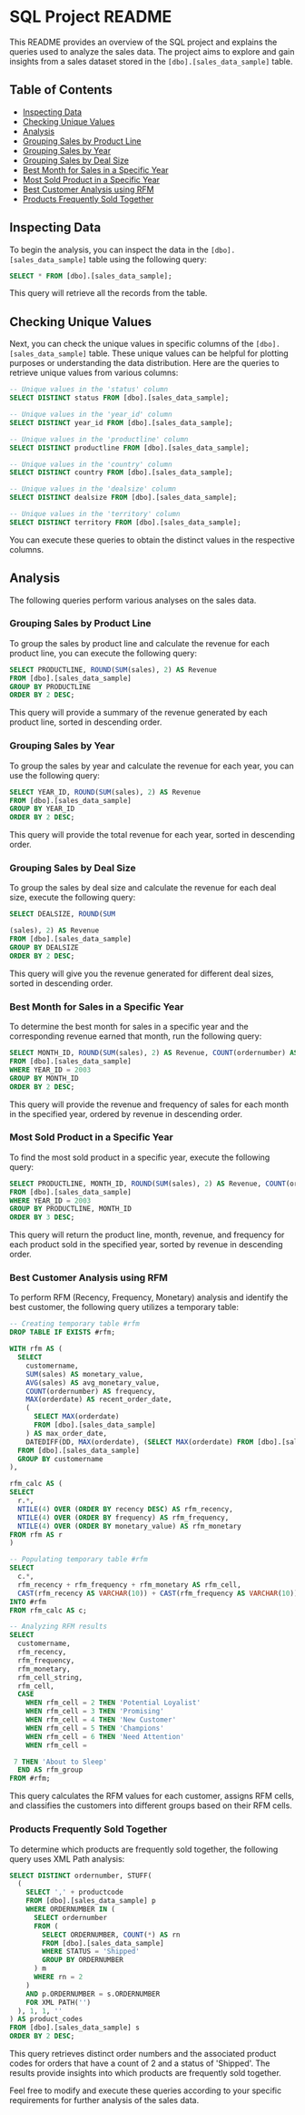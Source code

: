 # SQL Project README

This README provides an overview of the SQL project and explains the queries used to analyze the sales data. The project aims to explore and gain insights from a sales dataset stored in the `[dbo].[sales_data_sample]` table.

## Table of Contents

- [Inspecting Data](#inspecting-data)
- [Checking Unique Values](#checking-unique-values)
- [Analysis](#analysis)
- [Grouping Sales by Product Line](#grouping-sales-by-product-line)
- [Grouping Sales by Year](#grouping-sales-by-year)
- [Grouping Sales by Deal Size](#grouping-sales-by-deal-size)
- [Best Month for Sales in a Specific Year](#best-month-for-sales-in-a-specific-year)
- [Most Sold Product in a Specific Year](#most-sold-product-in-a-specific-year)
- [Best Customer Analysis using RFM](#best-customer-analysis-using-rfm)
- [Products Frequently Sold Together](#products-frequently-sold-together)

## Inspecting Data

To begin the analysis, you can inspect the data in the `[dbo].[sales_data_sample]` table using the following query:

```sql
SELECT * FROM [dbo].[sales_data_sample];
```

This query will retrieve all the records from the table.

## Checking Unique Values<a name="checking-unique-values"></a>

Next, you can check the unique values in specific columns of the `[dbo].[sales_data_sample]` table. These unique values can be helpful for plotting purposes or understanding the data distribution. Here are the queries to retrieve unique values from various columns:

```sql
-- Unique values in the 'status' column
SELECT DISTINCT status FROM [dbo].[sales_data_sample];

-- Unique values in the 'year_id' column
SELECT DISTINCT year_id FROM [dbo].[sales_data_sample];

-- Unique values in the 'productline' column
SELECT DISTINCT productline FROM [dbo].[sales_data_sample];

-- Unique values in the 'country' column
SELECT DISTINCT country FROM [dbo].[sales_data_sample];

-- Unique values in the 'dealsize' column
SELECT DISTINCT dealsize FROM [dbo].[sales_data_sample];

-- Unique values in the 'territory' column
SELECT DISTINCT territory FROM [dbo].[sales_data_sample];
```

You can execute these queries to obtain the distinct values in the respective columns.

## Analysis

The following queries perform various analyses on the sales data.

### Grouping Sales by Product Line

To group the sales by product line and calculate the revenue for each product line, you can execute the following query:

```sql
SELECT PRODUCTLINE, ROUND(SUM(sales), 2) AS Revenue
FROM [dbo].[sales_data_sample]
GROUP BY PRODUCTLINE
ORDER BY 2 DESC;
```

This query will provide a summary of the revenue generated by each product line, sorted in descending order.

### Grouping Sales by Year

To group the sales by year and calculate the revenue for each year, you can use the following query:

```sql
SELECT YEAR_ID, ROUND(SUM(sales), 2) AS Revenue
FROM [dbo].[sales_data_sample]
GROUP BY YEAR_ID
ORDER BY 2 DESC;
```

This query will provide the total revenue for each year, sorted in descending order.

### Grouping Sales by Deal Size

To group the sales by deal size and calculate the revenue for each deal size, execute the following query:

```sql
SELECT DEALSIZE, ROUND(SUM

(sales), 2) AS Revenue
FROM [dbo].[sales_data_sample]
GROUP BY DEALSIZE
ORDER BY 2 DESC;
```

This query will give you the revenue generated for different deal sizes, sorted in descending order.

### Best Month for Sales in a Specific Year

To determine the best month for sales in a specific year and the corresponding revenue earned that month, run the following query:

```sql
SELECT MONTH_ID, ROUND(SUM(sales), 2) AS Revenue, COUNT(ordernumber) AS Frequency
FROM [dbo].[sales_data_sample]
WHERE YEAR_ID = 2003
GROUP BY MONTH_ID
ORDER BY 2 DESC;
```

This query will provide the revenue and frequency of sales for each month in the specified year, ordered by revenue in descending order.

### Most Sold Product in a Specific Year

To find the most sold product in a specific year, execute the following query:

```sql
SELECT PRODUCTLINE, MONTH_ID, ROUND(SUM(sales), 2) AS Revenue, COUNT(ordernumber) AS Frequency
FROM [dbo].[sales_data_sample]
WHERE YEAR_ID = 2003
GROUP BY PRODUCTLINE, MONTH_ID
ORDER BY 3 DESC;
```

This query will return the product line, month, revenue, and frequency for each product sold in the specified year, sorted by revenue in descending order.

### Best Customer Analysis using RFM

To perform RFM (Recency, Frequency, Monetary) analysis and identify the best customer, the following query utilizes a temporary table:

```sql
-- Creating temporary table #rfm
DROP TABLE IF EXISTS #rfm;

WITH rfm AS (
  SELECT
    customername,
    SUM(sales) AS monetary_value,
    AVG(sales) AS avg_monetary_value,
    COUNT(ordernumber) AS frequency,
    MAX(orderdate) AS recent_order_date,
    (
      SELECT MAX(orderdate)
      FROM [dbo].[sales_data_sample]
    ) AS max_order_date,
    DATEDIFF(DD, MAX(orderdate), (SELECT MAX(orderdate) FROM [dbo].[sales_data_sample])) AS recency
  FROM [dbo].[sales_data_sample]
  GROUP BY customername
),

rfm_calc AS (
SELECT
  r.*,
  NTILE(4) OVER (ORDER BY recency DESC) AS rfm_recency,
  NTILE(4) OVER (ORDER BY frequency) AS rfm_frequency,
  NTILE(4) OVER (ORDER BY monetary_value) AS rfm_monetary
FROM rfm AS r
)

-- Populating temporary table #rfm
SELECT
  c.*,
  rfm_recency + rfm_frequency + rfm_monetary AS rfm_cell,
  CAST(rfm_recency AS VARCHAR(10)) + CAST(rfm_frequency AS VARCHAR(10)) + CAST(rfm_monetary AS VARCHAR(10)) AS rfm_cell_string
INTO #rfm
FROM rfm_calc AS c;

-- Analyzing RFM results
SELECT
  customername,
  rfm_recency,
  rfm_frequency,
  rfm_monetary,
  rfm_cell_string,
  rfm_cell,
  CASE
    WHEN rfm_cell = 2 THEN 'Potential Loyalist'
    WHEN rfm_cell = 3 THEN 'Promising'
    WHEN rfm_cell = 4 THEN 'New Customer'
    WHEN rfm_cell = 5 THEN 'Champions'
    WHEN rfm_cell = 6 THEN 'Need Attention'
    WHEN rfm_cell =

 7 THEN 'About to Sleep'
  END AS rfm_group
FROM #rfm;
```

This query calculates the RFM values for each customer, assigns RFM cells, and classifies the customers into different groups based on their RFM cells.

### Products Frequently Sold Together

To determine which products are frequently sold together, the following query uses XML Path analysis:

```sql
SELECT DISTINCT ordernumber, STUFF(
  (
    SELECT ',' + productcode
    FROM [dbo].[sales_data_sample] p
    WHERE ORDERNUMBER IN (
      SELECT ordernumber
      FROM (
        SELECT ORDERNUMBER, COUNT(*) AS rn
        FROM [dbo].[sales_data_sample]
        WHERE STATUS = 'Shipped'
        GROUP BY ORDERNUMBER
      ) m
      WHERE rn = 2
    )
    AND p.ORDERNUMBER = s.ORDERNUMBER
    FOR XML PATH('')
  ), 1, 1, ''
) AS product_codes
FROM [dbo].[sales_data_sample] s
ORDER BY 2 DESC;
```

This query retrieves distinct order numbers and the associated product codes for orders that have a count of 2 and a status of 'Shipped'. The results provide insights into which products are frequently sold together.

Feel free to modify and execute these queries according to your specific requirements for further analysis of the sales data.